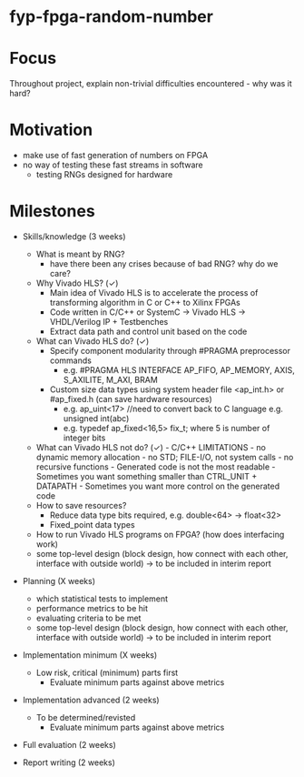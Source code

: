 # fyp-fpga-random-number
Focus
=====
Throughout project, explain non-trivial difficulties encountered - why was it hard?

Motivation
==========
- make use of fast generation of numbers on FPGA
- no way of testing these fast streams in software
    -  testing RNGs designed for hardware

Milestones
==========
- Skills/knowledge                 (3 weeks)
    - What is meant by RNG?
        - have there been any crises because of bad RNG? why do we care?
    - Why Vivado HLS? (✓)
        - Main idea of Vivado HLS is to accelerate the process of transforming algorithm in C or C++ to Xilinx FPGAs
        - Code written in C/C++ or SystemC -> Vivado HLS -> VHDL/Verilog IP + Testbenches
        - Extract data path and control unit based on the code
    - What can Vivado HLS do? (✓)
        - Specify component modularity through #PRAGMA preprocessor commands
            - e.g. #PRAGMA HLS INTERFACE AP_FIFO, AP_MEMORY, AXIS, S_AXILITE, M_AXI, BRAM
        - Custom size data types using system header file <ap_int.h> or #ap_fixed.h (can save hardware resources)
            - e.g. ap_uint<17> //need to convert back to C language e.g. unsigned int(abc)
            - e.g. typedef ap_fixed<16,5> fix_t; where 5 is number of integer bits
    - What can Vivado HLS not do? (✓)
            - C/C++ LIMITATIONS
                - no dynamic memory allocation
                - no STD; FILE-I/O, not system calls
                - no recursive functions
                - Generated code is not the most readable
                - Sometimes you want something smaller than CTRL_UNIT + DATAPATH
                - Sometimes you want more control on the generated code
    - How to save resources?
        - Reduce data type bits required, e.g. double<64> -> float<32>
        - Fixed_point data types
    - How to run Vivado HLS programs on FPGA? (how does interfacing work)
    - some top-level design (block design, how connect with each other, interface with outside world) -> to be included in interim report

- Planning                (X weeks)
    - which statistical tests to implement
    - performance metrics to be hit
    - evaluating criteria to be met
    - some top-level design (block design, how connect with each other, interface with outside world) -> to be included in interim report
    
- Implementation minimum                (X weeks)
    - Low risk, critical (minimum) parts first
      - Evaluate minimum parts against above metrics

- Implementation advanced                (2 weeks)
    - To be determined/revisted
      - Evaluate minimum parts against above metrics
    
- Full evaluation                (2 weeks)

- Report writing                (2 weeks)
